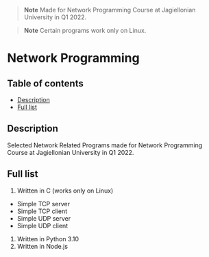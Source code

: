 > **Note**
> Made for Network Programming Course at Jagiellonian University in Q1 2022.

> **Note**
> Certain programs work only on Linux.

# Network Programming <!-- omit in toc -->

## Table of contents <!-- omit in toc -->

- [Description](#description)
- [Full list](#full-list)

## Description 

Selected Network Related Programs made for Network Programming Course at Jagiellonian University in Q1 2022.

## Full list

1. Written in C (works only on Linux)
  - Simple TCP server
  - Simple TCP client
  - Simple UDP server
  - Simple UDP client
1. Written in Python 3.10
2. Written in Node.js